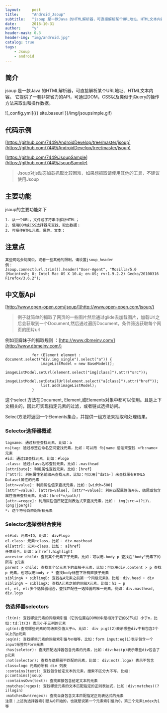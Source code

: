 ```yaml
---
layout:     post
title:      "Android_Jsoup"
subtitle:   "jsoup 是一款Java 的HTML解析器，可直接解析某个URL地址、HTML文本内容"
date:       2016-10-31
author:     "y"
header-mask: 0.3
header-img: "img/android.jpg"
catalog: true
tags:
    - Jsoup
    - android
---
```


## 简介

jsoup 是一款Java 的HTML解析器，可直接解析某个URL地址、HTML文本内容。
它提供了一套非常省力的API，可通过DOM，CSS以及类似于jQuery的操作方法来取出和操作数据。


![_config.yml]({{ site.baseurl }}/img/jsoupsimple.gif)

## 代码示例
[https://github.com/7449/AndroidDevelop/tree/master/jsoup](https://github.com/7449/AndroidDevelop/tree/master/jsoup)


[https://github.com/7449/JsoupSample](https://github.com/7449/JsoupSample)

>Jsoup对js动态加载抓取比较困难，如果想抓取请使用其他的工具，不建议使用Jsoup

## 主要功能

jsoup的主要功能如下

	1. 从一个URL，文件或字符串中解析HTML；
	2. 使用DOM或CSS选择器来查找、取出数据；
	3. 可操作HTML元素、属性、文本；

## 注意点
	
	某些网站会防爬虫，或者一些其他的限制，请设置jsoup_header
	例：
	Jsoup.connect(url.trim()).header("User-Agent", "Mozilla/5.0 (Macintosh; U; Intel Mac OS X 10.4; en-US; rv:1.9.2.2) Gecko/20100316 Firefox/3.6.2");


## 中文版Api
[http://www.open-open.com/jsoup/](http://www.open-open.com/jsoup/)


>例子就简单的抓取了网页的一些图片然后通过glide去加载图片，加载Url之后会获取到一个Document,然后通过遍历Document，条件筛选获取每个网页的图片url

例如豆瓣妹子的抓取规则 ：[http://www.dbmeinv.com/](http://www.dbmeinv.com/)

	
                for (Element element : document.select("div.img_single").select("a")) {
                    imageListModel = new BaseModel();
                    imageListModel.setUrl(element.select("img[class]").attr("src"));
                    imageListModel.setDetailUrl(element.select("a[class]").attr("href"));
                    list.add(imageListModel);
                }
	
这个select 方法在Document, Element,或Elements对象中都可以使用。且是上下文相关的，因此可实现指定元素的过滤，或者链式选择访问。

Select方法将返回一个Elements集合，并提供一组方法来抽取和处理结果。

### Selector选择器概述

	tagname: 通过标签查找元素，比如：a
	ns|tag: 通过标签在命名空间查找元素，比如：可以用 fb|name 语法来查找 <fb:name> 元素
	#id: 通过ID查找元素，比如：#logo
	.class: 通过class名称查找元素，比如：.masthead
	[attribute]: 利用属性查找元素，比如：[href]
	[^attr]: 利用属性名前缀来查找元素，比如：可以用[^data-] 来查找带有HTML5 Dataset属性的元素
	[attr=value]: 利用属性值来查找元素，比如：[width=500]
	[attr^=value], [attr$=value], [attr*=value]: 利用匹配属性值开头、结尾或包含属性值来查找元素，比如：[href*=/path/]
	[attr~=regex]: 利用属性值匹配正则表达式来查找元素，比如： img[src~=(?i)\.(png|jpe?g)]
	*: 这个符号将匹配所有元素

### Selector选择器组合使用

	el#id: 元素+ID，比如： div#logo
	el.class: 元素+class，比如： div.masthead
	el[attr]: 元素+class，比如： a[href]
	任意组合，比如：a[href].highlight
	ancestor child: 查找某个元素下子元素，比如：可以用.body p 查找在"body"元素下的所有 p元素
	parent > child: 查找某个父元素下的直接子元素，比如：可以用div.content > p 查找 p 元素，也可以用body > * 查找body标签下所有直接子元素
	siblingA + siblingB: 查找在A元素之前第一个同级元素B，比如：div.head + div
	siblingA ~ siblingX: 查找A元素之前的同级X元素，比如：h1 ~ p
	el, el, el:多个选择器组合，查找匹配任一选择器的唯一元素，例如：div.masthead, div.logo

### 伪选择器selectors

	:lt(n): 查找哪些元素的同级索引值（它的位置在DOM树中是相对于它的父节点）小于n，比如：td:lt(3) 表示小于三列的元素
	:gt(n):查找哪些元素的同级索引值大于n，比如： div p:gt(2)表示哪些div中有包含2个以上的p元素
	:eq(n): 查找哪些元素的同级索引值与n相等，比如：form input:eq(1)表示包含一个input标签的Form元素
	:has(seletor): 查找匹配选择器包含元素的元素，比如：div:has(p)表示哪些div包含了p元素
	:not(selector): 查找与选择器不匹配的元素，比如： div:not(.logo) 表示不包含 class=logo 元素的所有 div 列表
	:contains(text): 查找包含给定文本的元素，搜索不区分大不写，比如： p:contains(jsoup)
	:containsOwn(text): 查找直接包含给定文本的元素
	:matches(regex): 查找哪些元素的文本匹配指定的正则表达式，比如：div:matches((?i)login)
	:matchesOwn(regex): 查找自身包含文本匹配指定正则表达式的元素
	注意：上述伪选择器索引是从0开始的，也就是说第一个元素索引值为0，第二个元素index为1等